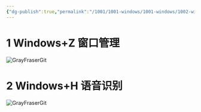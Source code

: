 ```yaml
---
{"dg-publish":true,"permalink":"/1001/1001-windows/1001-windows/1002-windows-windows11/1001-windows11/","dgPassFrontmatter":true}
---
```



# 1 Windows+Z 窗口管理

![GrayFraserGit](https://grayfraserpic.oss-accelerate.aliyuncs.com/PersonPic/20250101/513ca5e2bda0e0282f4f2d0aa7de0c3d_MD5.png)

# 2 Windows+H 语音识别

![GrayFraserGit](https://grayfraserpic.oss-accelerate.aliyuncs.com/PersonPic/20250101/c581793237754cbcc9d05de8df250ae5_MD5.png)
